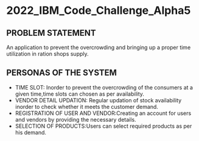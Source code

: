 # 2022_IBM_Code_Challenge_Alpha5
<h2>PROBLEM STATEMENT</h2>
An application to prevent the overcrowding and bringing up a proper time utilization in ration shops supply.
<h2>PERSONAS OF THE SYSTEM</h2>
<ul>
 
<li>TIME SLOT: Inorder to prevent the overcrowding of the consumers at a given time,time slots can chosen as per availability.</li>
<li>VENDOR DETAIL UPDATION: Regular updation of stock availability inorder to check whether it meets the customer demand.</li>
 <li>REGISTRATION OF USER AND VENDOR:Creating an account for users and vendors by providing the necessary details.</li>
  <li>SELECTION OF PRODUCTS:Users can select required products as per his demand.</li>
  </ul>

